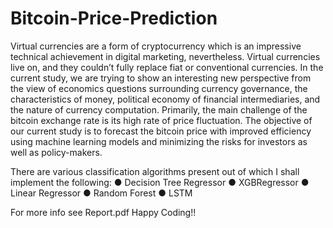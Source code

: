 # Bitcoin-Price-Prediction
Virtual currencies are a form of cryptocurrency which is an impressive technical achievement in
digital marketing, nevertheless. Virtual currencies live on, and they couldn’t fully replace fiat or
conventional currencies. In the current study, we are trying to show an interesting new
perspective from the view of economics questions surrounding currency governance, the
characteristics of money, political economy of financial intermediaries, and the nature of
currency computation.
Primarily, the main challenge of the bitcoin exchange rate is its high rate of price fluctuation.
The objective of our current study is to forecast the bitcoin price with improved efficiency using
machine learning models and minimizing the risks for investors as well as policy-makers.

There are various classification algorithms present out of which I shall implement the following:
● Decision Tree Regressor
● XGBRegressor
● Linear Regressor
● Random Forest
● LSTM

For more info see Report.pdf
Happy Coding!!
